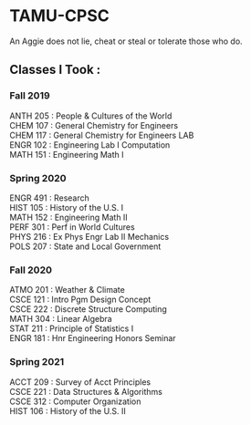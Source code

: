 # TAMU-CPSC
An Aggie does not lie, cheat or steal or tolerate those who do.

## Classes I Took :
### Fall 2019
ANTH 205 : People & Cultures of the World  <br/>
CHEM 107 : General Chemistry for Engineers <br/>
CHEM 117 : General Chemistry for Engineers LAB <br/>
ENGR 102 : Engineering Lab I Computation <br/>
MATH 151 : Engineering Math I <br/>

### Spring 2020 
ENGR 491 : Research <br/>
HIST 105 : History of the U.S. I <br/>
MATH 152 : Engineering Math II <br/>
PERF 301 : Perf in World Cultures <br/>
PHYS 216 : Ex Phys Engr Lab II Mechanics <br/>
POLS 207 : State and Local Government <br/>

### Fall 2020 
ATMO 201 : Weather & Climate <br/>
CSCE 121 : Intro Pgm Design Concept <br/>
CSCE 222 : Discrete Structure Computing <br/>
MATH 304 : Linear Algebra <br/>
STAT 211 : Principle of Statistics I <br/>
ENGR 181 : Hnr Engineering Honors Seminar <br/>

### Spring 2021 
ACCT 209 : Survey of Acct Principles <br/>
CSCE 221 : Data Structures & Algorithms <br/>
CSCE 312 : Computer Organization <br/>
HIST 106 : History of the U.S. II <br/>



